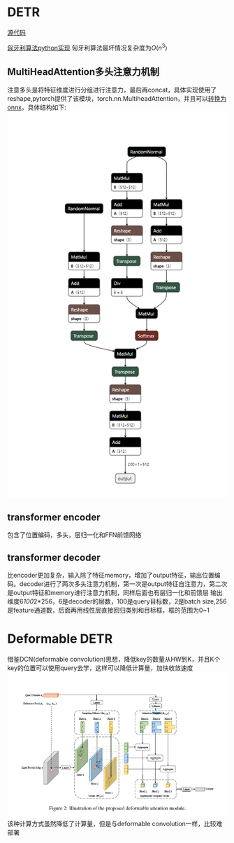 # DETR
[源代码](https://github.com/facebookresearch/detr)

[匈牙利算法python实现](https://blog.csdn.net/weixin_40779727/article/details/116940406)
匈牙利算法最坏情况复杂度为$O(n^3)$


## MultiHeadAttention多头注意力机制
注意多头是将特征维度进行分组进行注意力，最后再concat，具体实现使用了reshape,pytorch提供了该模块，torch.nn.MultiheadAttention，并且可以[转换为onnx](https://github.com/pytorch/pytorch/issues/78060)，具体结构如下:  
![多头注意力](./pics/multiHead.png)

## transformer encoder
包含了位置编码，多头，层归一化和FFN前馈网络

## transformer decoder
比encoder更加复杂，输入除了特征memory，增加了output特征，输出位置编码。decoder进行了两次多头注意力机制，第一次是output特征自注意力，第二次是output特征和memory进行注意力机制，同样后面也有层归一化和前馈层
输出维度6*100*2*256，6是decoder的层数，100是query目标数，2是batch size,256是feature通道数，后面再用线性层直接回归类别和目标框，框的范围为0~1

# Deformable DETR
借鉴DCN(deformable convolution)思想，降低key的数量从HW到K，并且K个key的位置可以使用query去学，这样可以降低计算量，加快收敛速度
![deformable-DETR](./pics/deformable-detr.png)
该种计算方式虽然降低了计算量，但是与deformable convolution一样，比较难部署
